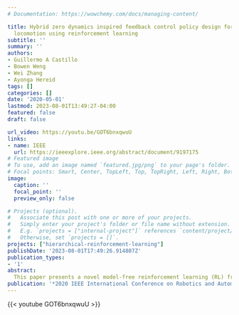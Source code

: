 ```yaml
---
# Documentation: https://wowchemy.com/docs/managing-content/

title: Hybrid zero dynamics inspired feedback control policy design for 3d bipedal
  locomotion using reinforcement learning
subtitle: ''
summary: ''
authors:
- Guillermo A Castillo
- Bowen Weng
- Wei Zhang
- Ayonga Hereid
tags: []
categories: []
date: '2020-05-01'
lastmod: 2023-08-01T13:49:27-04:00
featured: false
draft: false

url_video: https://youtu.be/GOT6bnxqwuU
links:
- name: IEEE
  url: https://ieeexplore.ieee.org/abstract/document/9197175
# Featured image
# To use, add an image named `featured.jpg/png` to your page's folder.
# Focal points: Smart, Center, TopLeft, Top, TopRight, Left, Right, BottomLeft, Bottom, BottomRight.
image:
  caption: ''
  focal_point: ''
  preview_only: false

# Projects (optional).
#   Associate this post with one or more of your projects.
#   Simply enter your project's folder or file name without extension.
#   E.g. `projects = ["internal-project"]` references `content/project/deep-learning/index.md`.
#   Otherwise, set `projects = []`.
projects: ["hierarchical-reinforcement-learning"]
publishDate: '2023-08-01T17:49:26.914807Z'
publication_types:
- '1'
abstract: 
  This paper presents a novel model-free reinforcement learning (RL) framework to design feedback control policies for 3D bipedal walking. Existing RL algorithms are often trained in an end-to-end manner or rely on prior knowledge of some reference joint trajectories. Different from these studies, we propose a novel policy structure that appropriately incorporates physical insights gained from the hybrid nature of the walking dynamics and the well-established hybrid zero dynamics approach for 3D bipedal walking. As a result, the overall RL framework has several key advantages, including lightweight network structure, short training time, and less dependence on prior knowledge. We demonstrate the effectiveness of the proposed method on Cassie, a challenging 3D bipedal robot. The proposed solution produces stable limit walking cycles that can track various walking speed in different directions. Surprisingly, without specifically trained with disturbances to achieve robustness, it also performs robustly against various adversarial forces applied to the torso towards both the forward and the backward directions. 
publication: '*2020 IEEE International Conference on Robotics and Automation (ICRA)*'
---
```


{{< youtube GOT6bnxqwuU >}}